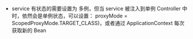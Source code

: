- service 有状态的需要设置为 多例，但当 service 被注入到单例 Controller 中时，依然会是单例状态，可以设置： proxyMode = ScopedProxyMode.TARGET_CLASS)，或者通过 ApplicationContext 每次获取新的 Bean